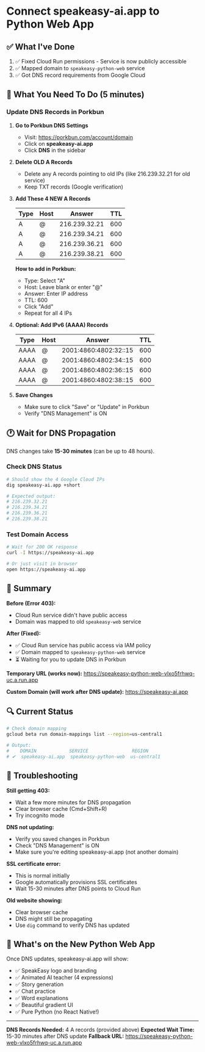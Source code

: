 # Connect speakeasy-ai.app to Python Web App

## ✅ What I've Done

1. ✅ Fixed Cloud Run permissions - Service is now publicly accessible
2. ✅ Mapped domain to `speakeasy-python-web` service
3. ✅ Got DNS record requirements from Google Cloud

## 🔧 What You Need To Do (5 minutes)

### Update DNS Records in Porkbun

1. **Go to Porkbun DNS Settings**
   - Visit: https://porkbun.com/account/domain
   - Click on **speakeasy-ai.app**
   - Click **DNS** in the sidebar

2. **Delete OLD A Records**
   - Delete any A records pointing to old IPs (like 216.239.32.21 for old service)
   - Keep TXT records (Google verification)

3. **Add These 4 NEW A Records**

   | Type | Host | Answer | TTL |
   |------|------|--------|-----|
   | A | @ | 216.239.32.21 | 600 |
   | A | @ | 216.239.34.21 | 600 |
   | A | @ | 216.239.36.21 | 600 |
   | A | @ | 216.239.38.21 | 600 |

   **How to add in Porkbun:**
   - Type: Select "A"
   - Host: Leave blank or enter "@"
   - Answer: Enter IP address
   - TTL: 600
   - Click "Add"
   - Repeat for all 4 IPs

4. **Optional: Add IPv6 (AAAA) Records**

   | Type | Host | Answer | TTL |
   |------|------|--------|-----|
   | AAAA | @ | 2001:4860:4802:32::15 | 600 |
   | AAAA | @ | 2001:4860:4802:34::15 | 600 |
   | AAAA | @ | 2001:4860:4802:36::15 | 600 |
   | AAAA | @ | 2001:4860:4802:38::15 | 600 |

5. **Save Changes**
   - Make sure to click "Save" or "Update" in Porkbun
   - Verify "DNS Management" is ON

## 🕐 Wait for DNS Propagation

DNS changes take **15-30 minutes** (can be up to 48 hours).

### Check DNS Status

```bash
# Should show the 4 Google Cloud IPs
dig speakeasy-ai.app +short

# Expected output:
# 216.239.32.21
# 216.239.34.21
# 216.239.36.21
# 216.239.38.21
```

### Test Domain Access

```bash
# Wait for 200 OK response
curl -I https://speakeasy-ai.app

# Or just visit in browser
open https://speakeasy-ai.app
```

## 📝 Summary

**Before (Error 403):**
- Cloud Run service didn't have public access
- Domain was mapped to old `speakeasy-web` service

**After (Fixed):**
- ✅ Cloud Run service has public access via IAM policy
- ✅ Domain mapped to `speakeasy-python-web` service
- ⏳ Waiting for you to update DNS in Porkbun

**Temporary URL (works now):**
https://speakeasy-python-web-vlxo5frhwq-uc.a.run.app

**Custom Domain (will work after DNS update):**
https://speakeasy-ai.app

## 🔍 Current Status

```bash
# Check domain mapping
gcloud beta run domain-mappings list --region=us-central1

# Output:
#    DOMAIN            SERVICE                REGION
# ✔  speakeasy-ai.app  speakeasy-python-web  us-central1
```

## 🐛 Troubleshooting

**Still getting 403:**
- Wait a few more minutes for DNS propagation
- Clear browser cache (Cmd+Shift+R)
- Try incognito mode

**DNS not updating:**
- Verify you saved changes in Porkbun
- Check "DNS Management" is ON
- Make sure you're editing speakeasy-ai.app (not another domain)

**SSL certificate error:**
- This is normal initially
- Google automatically provisions SSL certificates
- Wait 15-30 minutes after DNS points to Cloud Run

**Old website showing:**
- Clear browser cache
- DNS might still be propagating
- Use `dig` command to verify DNS has updated

## 🎉 What's on the New Python Web App

Once DNS updates, speakeasy-ai.app will show:

- ✅ SpeakEasy logo and branding
- ✅ Animated AI teacher (4 expressions)
- ✅ Story generation
- ✅ Chat practice
- ✅ Word explanations
- ✅ Beautiful gradient UI
- ✅ Pure Python (no React Native!)

---

**DNS Records Needed:** 4 A records (provided above)
**Expected Wait Time:** 15-30 minutes after DNS update
**Fallback URL:** https://speakeasy-python-web-vlxo5frhwq-uc.a.run.app
